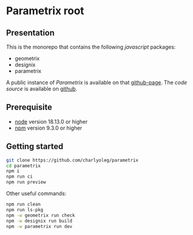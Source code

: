 Parametrix root
===============


Presentation
------------

This is the monorepo that contains the following *javascript* packages:
- geometrix
- designix
- parametrix

A public instance of *Parametrix* is available on that [github-page](https://charlyoleg.github.io/parametrix/).
The *code source* is available on [github](https://github.com/charlyoleg/parametrix).


Prerequisite
------------

- [node](https://nodejs.org) version 18.13.0 or higher
- [npm](https://docs.npmjs.com/cli/v7/commands/npm) version 9.3.0 or higher


Getting started
---------------

```bash
git clone https://github.com/charlyoleg/parametrix
cd parametrix
npm i
npm run ci
npm run preview
```

Other useful commands:
```bash
npm run clean
npm run ls-pkg
npm -w geometrix run check
npm -w designix run build
npm -w parametrix run dev
```


